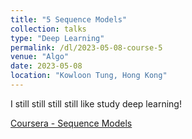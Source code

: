 ```yaml
---
title: "5 Sequence Models"
collection: talks
type: "Deep Learning"
permalink: /dl/2023-05-08-course-5
venue: "Algo"
date: 2023-05-08
location: "Kowloon Tung, Hong Kong"
---
```

I still still still still like study deep learning!

[Coursera - Sequence Models](https://www.coursera.org/learn/nlp-sequence-models)


